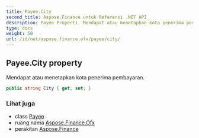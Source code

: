 ```yaml
---
title: Payee.City
second_title: Aspose.Finance untuk Referensi .NET API
description: Payee Properti. Mendapat atau menetapkan kota penerima pembayaran.
type: docs
weight: 50
url: /id/net/aspose.finance.ofx/payee/city/
---
```

## Payee.City property

Mendapat atau menetapkan kota penerima pembayaran.

```csharp
public string City { get; set; }
```

### Lihat juga

* class [Payee](../)
* ruang nama [Aspose.Finance.Ofx](../../payee/)
* perakitan [Aspose.Finance](../../../)


